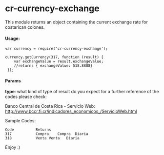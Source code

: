 # cr-currency-exchange

This module returns an object containing the current exchange rate for costarican colones.

#### Usage:
```
var currency = require('cr-currency-exchange');

currency.getCurrency(317, function (result) {
    var exchangeValue = result.exchangeValue;
    //returns { exchangeValue: 518.8888}
 });

```

#### Params

**type**: what kind of type of result do you expect for a further reference of the codes please check:

Banco Central de Costa Rica - Servicio Web:
http://www.bccr.fi.cr/indicadores_economicos_/ServicioWeb.html

Sample Codes:

```
Code          Returns
317	          Compra	Compra	Diaria
318	          Venta	Venta	Diaria
```
Enjoy :)



